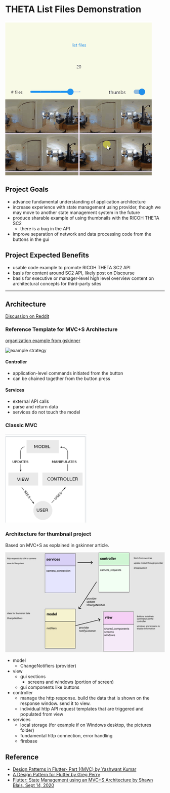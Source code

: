 # THETA List Files Demonstration

![screenshot](docs/images/screenshot.gif)

## Project Goals

* advance fundamental understanding of application architecture
* increase experience with state management using provider, though we may move to
another state management system in the future
* produce sharable example of using thumbnails with the RICOH THETA SC2
  * there is a bug in the API
* improve separation of network and data processing code from the buttons in the gui

## Project Expected Benefits

* usable code example to promote RICOH THETA SC2 API
* basis for content around SC2 API, likely post on Discourse
* basis for executive or manager-level high level overview content on architectural
concepts for third-party sites

---

## Architecture

[Discussion on Reddit](https://www.reddit.com/r/FlutterDev/comments/nl1qb5/architecture_patterns_for_flutter_applications/)

### Reference Template for MVC+S Architecture

[organization example from gskinner](https://blog.gskinner.com/archives/2020/09/flutter-state-management-with-mvcs.html)

![example strategy](https://blog.gskinner.com/wp-content/uploads/2020/09/ApplicationFrameHost_2020-09-09_09-07-401.png)

#### Controller

* application-level commands initiated from the button
* can be chained together from the button press

#### Services

* external API calls
* parse and return data
* services do not touch the model

### Classic MVC

![MVC classic](docs/images/mvc_class.png)

### Architecture for thumbnail project

Based on MVC+S as explained in gskinner article.

![app architecture v2](docs/images/architecture_v2.png)

* model
  * ChangeNotifiers (provider)
* view
  * gui sections
    * screens and windows (portion of screen)
  * gui components like buttons
* controller
  * manage the http response. build the data that is shown on the response window. send it to view.
  * individual http API request templates that are triggered and populated from view
* services
  * local storage (for example if on Windows desktop, the pictures folder)
  * fundamental http connection, error handling
  * firebase

## Reference

* [Design Patterns in Flutter- Part 1(MVC) by Yashwant Kumar](https://medium.com/flutterdevs/design-patterns-in-flutter-part-1-c32a3ddb00e2)
* [A Design Pattern for Flutter by Greg Perry](https://medium.com/follow-flutter/a-design-pattern-for-flutter-db6ccaea2413)
* [Flutter: State Management using an MVC+S Architecture by Shawn Blais, Sept 14, 2020](https://blog.gskinner.com/archives/2020/09/flutter-state-management-with-mvcs.html)
